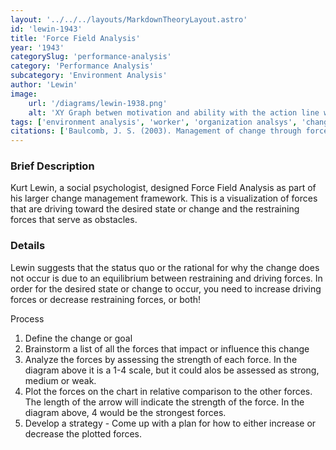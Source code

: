 ```yaml
---
layout: '../../../layouts/MarkdownTheoryLayout.astro'
id: 'lewin-1943'
title: 'Force Field Analysis'
year: '1943'
categorySlug: 'performance-analysis'
category: 'Performance Analysis'
subcategory: 'Environment Analysis'
author: 'Lewin'
image:
    url: '/diagrams/lewin-1938.png'
    alt: 'XY Graph betwen motivation and ability with the action line which shows where the behavior is likely to suceeed.'
tags: ['environment analysis', 'worker', 'organization analsys', 'change management']
citations: ['Baulcomb, J. S. (2003). Management of change through force field analysis. Journal of Nursing Management., 11(4), 275–280. https://doi.org/10.1046/j.1365-2834.2003.00401.x']
---
```

### Brief Description
 Kurt Lewin, a social psychologist, designed Force Field Analysis as part of his larger change management framework. This is a visualization of forces that are driving toward the desired state or change and the restraining forces that serve as obstacles.

 ### Details

 Lewin suggests that the status quo or the rational for why the change does not occur is due to an equilibrium between restraining and driving forces. In order for the desired state or change to occur, you need to increase driving forces or decrease restraining forces, or both! 

 Process
 1. Define the change or goal
 2. Brainstorm a list of all the forces that impact or influence this change
 3. Analyze the forces by assessing the strength of each force. In the diagram above it is a 1-4 scale, but it could alos be assessed as strong, medium or weak.
 4. Plot the forces on the chart in relative comparison to the other forces. The length of the arrow will indicate the strength of the force. In the diagram above, 4 would be the strongest forces.
 5. Develop a strategy - Come up with a plan for how to either increase or decrease the plotted forces.
 